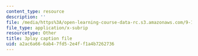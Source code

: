 ```yaml
---
content_type: resource
description: ''
file: /media/https%3A/open-learning-course-data-rc.s3.amazonaws.com/9-14-brain-structure-and-its-origins-spring-2014/a2ac6a666ab47fd52e4ff1a4b7262736_555116.srt
file_type: application/x-subrip
resourcetype: Other
title: 3play caption file
uid: a2ac6a66-6ab4-7fd5-2e4f-f1a4b7262736
---
```

